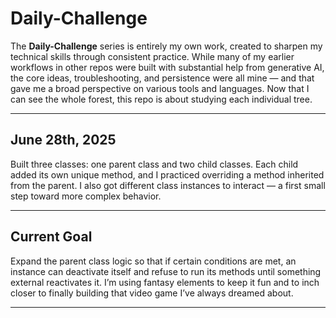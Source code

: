 # Daily-Challenge

The **Daily-Challenge** series is entirely my own work, created to sharpen my technical skills through consistent practice. While many of my earlier workflows in other repos were built with substantial help from generative AI, the core ideas, troubleshooting, and persistence were all mine — and that gave me a broad perspective on various tools and languages. Now that I can see the whole forest, this repo is about studying each individual tree.

---

## June 28th, 2025

Built three classes: one parent class and two child classes. Each child added its own unique method, and I practiced overriding a method inherited from the parent. I also got different class instances to interact — a first small step toward more complex behavior.

---

## Current Goal

Expand the parent class logic so that if certain conditions are met, an instance can deactivate itself and refuse to run its methods until something external reactivates it. I’m using fantasy elements to keep it fun and to inch closer to finally building that video game I’ve always dreamed about.

---
